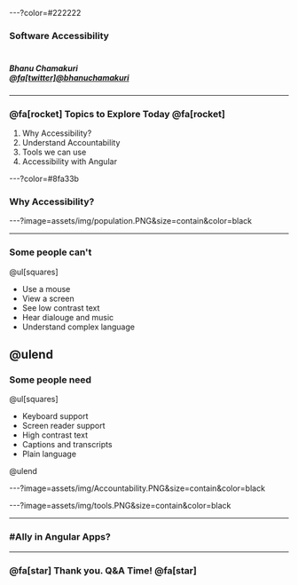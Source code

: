 ---?color=#222222

### Software Accessibility <br><br>
##### Bhanu Chamakuri<br>[@fa[twitter]@bhanuchamakuri](https://twitter.com/bhanuchamakuri)<br>

---

### @fa[rocket] Topics to Explore Today @fa[rocket]

1. Why Accessibility?
2. Understand Accountability
3. Tools we can use
4. Accessibility with Angular

---?color=#8fa33b

### Why Accessibility?

---?image=assets/img/population.PNG&size=contain&color=black

---
### Some people can't

@ul[squares]

- Use a mouse
- View a screen
- See low contrast text
- Hear dialouge and music
- Understand complex language

@ulend
---

### Some people need

@ul[squares]

- Keyboard support
- Screen reader support
- High contrast text
- Captions and transcripts
- Plain language

@ulend

---?image=assets/img/Accountability.PNG&size=contain&color=black

---?image=assets/img/tools.PNG&size=contain&color=black

---

### #Ally in Angular Apps?

---

### @fa[star] Thank you. Q&A Time! @fa[star]
